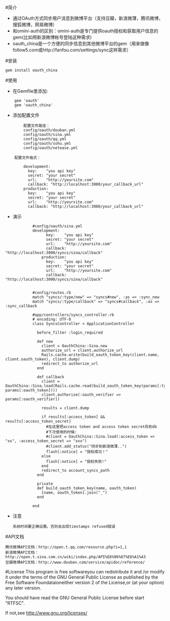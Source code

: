 #简介

* 通过OAuth方式同步用户消息到微博平台（支持豆瓣，新浪微薄，腾讯微博，搜狐微博，网易微博）
* 和omini-auth的区别：omini-auth是专门提供oauth授权和获取用户信息的gem(比如用新浪微博帐号登陆这种需求)
* oauth_china是一个方便的同步信息到其他微博平台的gem（用来做像follow5.com或http://fanfou.com/settings/sync这样需求）
    
#安装

``````
gem install oauth_china
``````

#使用

* 在Gemfile里添加:

``````
    gem 'oauth'
    gem 'oauth_china'
``````

*  添加配置文件

``````
        配置文件路径：
        config/oauth/douban.yml
        config/oauth/sina.yml
        config/oauth/qq.yml
        config/oauth/sohu.yml
        config/oauth/netease.yml
``````

        配置文件格式：
        
``````
        development:
          key:    "you api key"
          secret: "your secret"
          url:    "http://yoursite.com"
          callback: "http://localhost:3000/your_callback_url"
        production:
          key:    "you api key"
          secret: "your secret"
          url:    "http://yoursite.com"
          callback: "http://localhost:3000/your_callback_url"
``````

*  演示

``````
            #config/oauth/sina.yml
            development:
                  key:    "you api key"
                  secret: "your secret"
                  url:    "http://yoursite.com"
                  callback: "http://localhost:3000/syncs/sina/callback"
                production:
                  key:    "you api key"
                  secret: "your secret"
                  url:    "http://yoursite.com"
                  callback: "http://localhost:3000/syncs/sina/callback"


            #config/routes.rb
            match "syncs/:type/new" => "syncs#new", :as => :sync_new
            match "syncs/:type/callback" => "syncs#callback", :as => :sync_callback

            #app/controllers/syncs_controller.rb
            # encoding: UTF-8
            class SyncsController < ApplicationController

              before_filter :login_required

              def new
                client = OauthChina::Sina.new
                authorize_url = client.authorize_url
                Rails.cache.write(build_oauth_token_key(client.name, client.oauth_token), client.dump)
                redirect_to authorize_url
              end

              def callback
                client = OauthChina::Sina.load(Rails.cache.read(build_oauth_token_key(params[:type], params[:oauth_token])))
                client.authorize(:oauth_verifier => params[:oauth_verifier])

                results = client.dump

                if results[:access_token] && results[:access_token_secret]
                  #在这里把access token and access token secret存到db
                  #下次使用的时候:
                  #client = OauthChina::Sina.load(:access_token => "xx", :access_token_secret => "xxx")
                  #client.add_status("同步到新浪微薄..")
                  flash[:notice] = "授权成功！"
                else
                  flash[:notice] = "授权失败!"
                end
                redirect_to account_syncs_path
              end

              private
              def build_oauth_token_key(name, oauth_token)
                [name, oauth_token].join("_")
              end

            end
``````

*  注意

       系统时间要正确设置。否则会出现timstamps refused错误

#API文档

    腾讯微博API文档：http://open.t.qq.com/resource.php?i=1,1
    新浪微博API文档：http://open.t.sina.com.cn/wiki/index.php/API%E6%96%87%E6%A1%A3
    豆瓣微博API文档：http://www.douban.com/service/apidoc/reference/
#License
  This program is free softwareyou can redistribute it and /or modify
  it under the terms of the GNU General Public License as published by 
  the Free Software Foundataioneither version 2 of the License,or (at 
  your option) any later version.

  You should have read the GNU General Public License before start "RTFSC".

  If not,see <http://www.gnu.org/licenses/>
